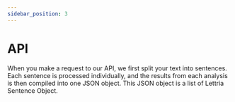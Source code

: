 ```yaml
---
sidebar_position: 3
---
```


# API

When you make a request to our API, we first split your text into sentences. Each sentence is processed individually, and the results from each analysis is then compiled into one JSON object. This JSON object is a list of Lettria Sentence Object.